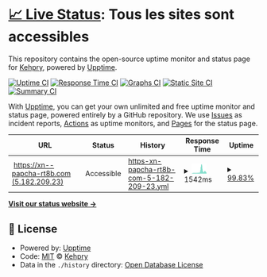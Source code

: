# [📈 Live Status](https://Kehpry.github.io/phishcheck): <!--live status--> **Tous les sites sont accessibles**

This repository contains the open-source uptime monitor and status page for [Kehpry](https://Kehpry.github.io/phishcheck), powered by [Upptime](https://github.com/upptime/upptime).

[![Uptime CI](https://github.com/Kehpry/phishcheck/workflows/Uptime%20CI/badge.svg)](https://github.com/Kehpry/phishcheck/actions?query=workflow%3A%22Uptime+CI%22)
[![Response Time CI](https://github.com/Kehpry/phishcheck/workflows/Response%20Time%20CI/badge.svg)](https://github.com/Kehpry/phishcheck/actions?query=workflow%3A%22Response+Time+CI%22)
[![Graphs CI](https://github.com/Kehpry/phishcheck/workflows/Graphs%20CI/badge.svg)](https://github.com/Kehpry/phishcheck/actions?query=workflow%3A%22Graphs+CI%22)
[![Static Site CI](https://github.com/Kehpry/phishcheck/workflows/Static%20Site%20CI/badge.svg)](https://github.com/Kehpry/phishcheck/actions?query=workflow%3A%22Static+Site+CI%22)
[![Summary CI](https://github.com/Kehpry/phishcheck/workflows/Summary%20CI/badge.svg)](https://github.com/Kehpry/phishcheck/actions?query=workflow%3A%22Summary+CI%22)

With [Upptime](https://upptime.js.org), you can get your own unlimited and free uptime monitor and status page, powered entirely by a GitHub repository. We use [Issues](https://github.com/Kehpry/phishcheck/issues) as incident reports, [Actions](https://github.com/Kehpry/phishcheck/actions) as uptime monitors, and [Pages](https://Kehpry.github.io/phishcheck) for the status page.

<!--start: status pages-->
<!-- This summary is generated by Upptime (https://github.com/upptime/upptime) -->
<!-- Do not edit this manually, your changes will be overwritten -->
<!-- prettier-ignore -->
| URL | Status | History | Response Time | Uptime |
| --- | ------ | ------- | ------------- | ------ |
| <img alt="" src="https://favicons.githubusercontent.com/xn--papcha-rt8b.com" height="13"> [https://xn--papcha-rt8b.com (5.182.209.23)](https://xn--papcha-rt8b.com) | Accessible | [https-xn-papcha-rt8b-com-5-182-209-23.yml](https://github.com/Kehpry/phishcheck/commits/HEAD/history/https-xn-papcha-rt8b-com-5-182-209-23.yml) | <details><summary><img alt="Response time graph" src="./graphs/https-xn-papcha-rt8b-com-5-182-209-23/response-time-week.png" height="20"> 1542ms</summary><br><a href="https://phishcheck.dofhelp.fr/history/https-xn-papcha-rt8b-com-5-182-209-23"><img alt="Response time 1847" src="https://img.shields.io/endpoint?url=https%3A%2F%2Fraw.githubusercontent.com%2FKehpry%2Fphishcheck%2FHEAD%2Fapi%2Fhttps-xn-papcha-rt8b-com-5-182-209-23%2Fresponse-time.json"></a><br><a href="https://phishcheck.dofhelp.fr/history/https-xn-papcha-rt8b-com-5-182-209-23"><img alt="24-hour response time 1151" src="https://img.shields.io/endpoint?url=https%3A%2F%2Fraw.githubusercontent.com%2FKehpry%2Fphishcheck%2FHEAD%2Fapi%2Fhttps-xn-papcha-rt8b-com-5-182-209-23%2Fresponse-time-day.json"></a><br><a href="https://phishcheck.dofhelp.fr/history/https-xn-papcha-rt8b-com-5-182-209-23"><img alt="7-day response time 1542" src="https://img.shields.io/endpoint?url=https%3A%2F%2Fraw.githubusercontent.com%2FKehpry%2Fphishcheck%2FHEAD%2Fapi%2Fhttps-xn-papcha-rt8b-com-5-182-209-23%2Fresponse-time-week.json"></a><br><a href="https://phishcheck.dofhelp.fr/history/https-xn-papcha-rt8b-com-5-182-209-23"><img alt="30-day response time 1847" src="https://img.shields.io/endpoint?url=https%3A%2F%2Fraw.githubusercontent.com%2FKehpry%2Fphishcheck%2FHEAD%2Fapi%2Fhttps-xn-papcha-rt8b-com-5-182-209-23%2Fresponse-time-month.json"></a><br><a href="https://phishcheck.dofhelp.fr/history/https-xn-papcha-rt8b-com-5-182-209-23"><img alt="1-year response time 1847" src="https://img.shields.io/endpoint?url=https%3A%2F%2Fraw.githubusercontent.com%2FKehpry%2Fphishcheck%2FHEAD%2Fapi%2Fhttps-xn-papcha-rt8b-com-5-182-209-23%2Fresponse-time-year.json"></a></details> | <details><summary><a href="https://phishcheck.dofhelp.fr/history/https-xn-papcha-rt8b-com-5-182-209-23">99.83%</a></summary><a href="https://phishcheck.dofhelp.fr/history/https-xn-papcha-rt8b-com-5-182-209-23"><img alt="All-time uptime 99.96%" src="https://img.shields.io/endpoint?url=https%3A%2F%2Fraw.githubusercontent.com%2FKehpry%2Fphishcheck%2FHEAD%2Fapi%2Fhttps-xn-papcha-rt8b-com-5-182-209-23%2Fuptime.json"></a><br><a href="https://phishcheck.dofhelp.fr/history/https-xn-papcha-rt8b-com-5-182-209-23"><img alt="24-hour uptime 98.80%" src="https://img.shields.io/endpoint?url=https%3A%2F%2Fraw.githubusercontent.com%2FKehpry%2Fphishcheck%2FHEAD%2Fapi%2Fhttps-xn-papcha-rt8b-com-5-182-209-23%2Fuptime-day.json"></a><br><a href="https://phishcheck.dofhelp.fr/history/https-xn-papcha-rt8b-com-5-182-209-23"><img alt="7-day uptime 99.83%" src="https://img.shields.io/endpoint?url=https%3A%2F%2Fraw.githubusercontent.com%2FKehpry%2Fphishcheck%2FHEAD%2Fapi%2Fhttps-xn-papcha-rt8b-com-5-182-209-23%2Fuptime-week.json"></a><br><a href="https://phishcheck.dofhelp.fr/history/https-xn-papcha-rt8b-com-5-182-209-23"><img alt="30-day uptime 99.96%" src="https://img.shields.io/endpoint?url=https%3A%2F%2Fraw.githubusercontent.com%2FKehpry%2Fphishcheck%2FHEAD%2Fapi%2Fhttps-xn-papcha-rt8b-com-5-182-209-23%2Fuptime-month.json"></a><br><a href="https://phishcheck.dofhelp.fr/history/https-xn-papcha-rt8b-com-5-182-209-23"><img alt="1-year uptime 99.96%" src="https://img.shields.io/endpoint?url=https%3A%2F%2Fraw.githubusercontent.com%2FKehpry%2Fphishcheck%2FHEAD%2Fapi%2Fhttps-xn-papcha-rt8b-com-5-182-209-23%2Fuptime-year.json"></a></details>

<!--end: status pages-->

[**Visit our status website →**](https://Kehpry.github.io/phishcheck)

## 📄 License

- Powered by: [Upptime](https://github.com/upptime/upptime)
- Code: [MIT](./LICENSE) © [Kehpry](https://Kehpry.github.io/phishcheck)
- Data in the `./history` directory: [Open Database License](https://opendatacommons.org/licenses/odbl/1-0/)
